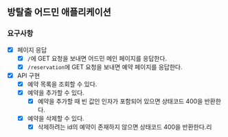 ## 방탈출 어드민 애플리케이션

### 요구사항

- [x] 페이지 응답
    - [x] `/`에 GET 요청을 보내면 어드민 메인 페이지를 응답한다.
    - [x] `/reservation`에 GET 요청을 보내면 예약 페이지를 응답한다.
- [x] API 구현
    - [x] 예약 목록을 조회할 수 있다.
    - [x] 예약을 추가할 수 있다.
        - [x] 예약을 추가할 때 빈 값인 인자가 포함되어 있으면 상태코드 400을 반환한다.
    - [x] 예약을 삭제할 수 있다.
        - [x] 삭제하려는 id의 예약이 존재하지 않으면 상태코드 400을 반환한다.리

